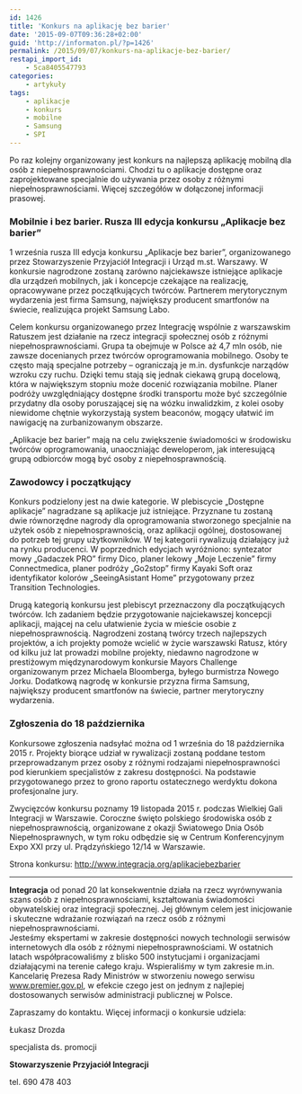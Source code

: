 ```yaml
---
id: 1426
title: 'Konkurs na aplikację bez barier'
date: '2015-09-07T09:36:28+02:00'
guid: 'http://informaton.pl/?p=1426'
permalink: /2015/09/07/konkurs-na-aplikacje-bez-barier/
restapi_import_id:
    - 5ca8405547793
categories:
    - artykuły
tags:
    - aplikacje
    - konkurs
    - mobilne
    - Samsung
    - SPI
---
```


Po raz kolejny organizowany jest konkurs na najlepszą aplikację mobilną dla osób z niepełnosprawnościami. Chodzi tu o aplikacje dostępne oraz zaprojektowane specjalnie do używania przez osoby z różnymi niepełnosprawnościami. Więcej szczegółów w dołączonej informacji prasowej.

### Mobilnie i bez barier. Rusza III edycja konkursu „Aplikacje bez barier”

1 września rusza III edycja konkursu „Aplikacje bez barier”, organizowanego przez Stowarzyszenie Przyjaciół Integracji i Urząd m.st. Warszawy. W konkursie nagrodzone zostaną zarówno najciekawsze istniejące aplikacje dla urządzeń mobilnych, jak i koncepcje czekające na realizację, opracowywane przez początkujących twórców. Partnerem merytorycznym wydarzenia jest firma Samsung, największy producent smartfonów na świecie, realizująca projekt Samsung Labo.

Celem konkursu organizowanego przez Integrację wspólnie z warszawskim Ratuszem jest działanie na rzecz integracji społecznej osób z różnymi niepełnosprawnościami. Grupa ta obejmuje w Polsce aż 4,7 mln osób, nie zawsze docenianych przez twórców oprogramowania mobilnego. Osoby te często mają specjalne potrzeby – ograniczają je m.in. dysfunkcje narządów wzroku czy ruchu. Dzięki temu stają się jednak ciekawą grupą docelową, która w największym stopniu może docenić rozwiązania mobilne. Planer podróży uwzględniający dostępne środki transportu może być szczególnie przydatny dla osoby poruszającej się na wózku inwalidzkim, z kolei osoby niewidome chętnie wykorzystają system beaconów, mogący ułatwić im nawigację na zurbanizowanym obszarze.

„Aplikacje bez barier” mają na celu zwiększenie świadomości w środowisku twórców oprogramowania, unaoczniając deweloperom, jak interesującą grupą odbiorców mogą być osoby z niepełnosprawnością.

### Zawodowcy i początkujący

Konkurs podzielony jest na dwie kategorie. W plebiscycie „Dostępne aplikacje” nagradzane są aplikacje już istniejące. Przyznane tu zostaną dwie równorzędne nagrody dla oprogramowania stworzonego specjalnie na użytek osób z niepełnosprawnością, oraz aplikacji ogólnej, dostosowanej do potrzeb tej grupy użytkowników. W tej kategorii rywalizują działający już na rynku producenci. W poprzednich edycjach wyróżniono: syntezator mowy „Gadaczek PRO” firmy Dico, planer lekowy „Moje Leczenie” firmy Connectmedica, planer podróży „Go2stop” firmy Kayaki Soft oraz identyfikator kolorów „SeeingAsistant Home” przygotowany przez Transition Technologies.

Drugą kategorią konkursu jest plebiscyt przeznaczony dla początkujących twórców. Ich zadaniem będzie przygotowanie najciekawszej koncepcji aplikacji, mającej na celu ułatwienie życia w mieście osobie z niepełnosprawnością. Nagrodzeni zostaną twórcy trzech najlepszych projektów, a ich projekty pomoże wcielić w życie warszawski Ratusz, który od kilku już lat prowadzi mobilne projekty, niedawno nagrodzone w prestiżowym międzynarodowym konkursie Mayors Challenge organizowanym przez Michaela Bloomberga, byłego burmistrza Nowego Jorku. Dodatkową nagrodę w konkursie przyzna firma Samsung, największy producent smartfonów na świecie, partner merytoryczny wydarzenia.

### Zgłoszenia do 18 października

Konkursowe zgłoszenia nadsyłać można od 1 września do 18 października 2015 r. Projekty biorące udział w rywalizacji zostaną poddane testom przeprowadzanym przez osoby z różnymi rodzajami niepełnosprawności pod kierunkiem specjalistów z zakresu dostępności. Na podstawie przygotowanego przez to grono raportu ostatecznego werdyktu dokona profesjonalne jury.

Zwycięzców konkursu poznamy 19 listopada 2015 r. podczas Wielkiej Gali Integracji w Warszawie. Coroczne święto polskiego środowiska osób z niepełnosprawnością, organizowane z okazji Światowego Dnia Osób Niepełnosprawnych, w tym roku odbędzie się w Centrum Konferencyjnym Expo XXI przy ul. Prądzyńskiego 12/14 w Warszawie.

Strona konkursu: <http://www.integracja.org/aplikacjebezbarier>

- - - - - -

**Integracja** od ponad 20 lat konsekwentnie działa na rzecz wyrównywania szans osób z niepełnosprawnościami, kształtowania świadomości obywatelskiej oraz integracji społecznej. Jej głównym celem jest inicjowanie i skuteczne wdrażanie rozwiązań na rzecz osób z różnymi niepełnosprawnościami.  
Jesteśmy ekspertami w zakresie dostępności nowych technologii serwisów internetowych dla osób z różnymi niepełnosprawnościami. W ostatnich latach współpracowaliśmy z blisko 500 instytucjami i organizacjami działającymi na terenie całego kraju. Wspieraliśmy w tym zakresie m.in. Kancelarię Prezesa Rady Ministrów w stworzeniu nowego serwisu www.premier.gov.pl, w efekcie czego jest on jednym z najlepiej dostosowanych serwisów administracji publicznej w Polsce.

Zapraszamy do kontaktu. Więcej informacji o konkursie udziela:

Łukasz Drozda

specjalista ds. promocji

**Stowarzyszenie Przyjaciół Integracji**

tel. 690 478 403
